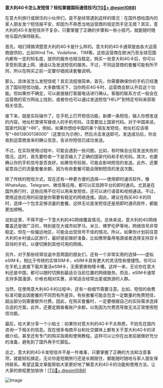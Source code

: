 **意大利4G卡怎么发短信？轻松掌握国际通信技巧[[TG💪+ @esim1088](https://t.me/s/esim1088)]**

在意大利旅行或居住的小伙伴们，是不是经常遇到这样的情况：在国外想给国内的家人朋友发个短信报平安，却因为不熟悉当地运营商的规定而手足无措？其实，意大利的4G卡发短信并不复杂，只要掌握了正确的步骤和一些小技巧，就能随时随地与国内保持联系。

首先，咱们得搞清楚意大利的4G卡是什么样的。意大利的4G卡通常是由各大运营商提供的，比如Wind Tre、Vodafone、TIM等。这些运营商在欧洲乃至全球范围内都有一定的知名度，提供的服务也相当稳定。购买一张意大利4G卡后，你可以享受到高速上网、通话以及发送短信的服务。不过，不同运营商的套餐可能有所不同，所以在购买之前一定要仔细阅读套餐说明。

那么，具体该怎么发短信呢？其实流程很简单。首先，你需要确保你的手机已经激活了国际短信功能。大多数情况下，当你购买4G卡时，运营商会默认开启这个功能。但如果你不确定，可以直接拨打客服电话进行确认。客服的联系方式一般会在运营商的官方网站上找到，或者你也可以通过发送短信“HELP”到特定号码来获取相关信息。

接下来，就是实际操作了。在手机上打开短信功能，新建一条短信，输入你想发送的内容。地址栏里填写接收人的手机号码，注意要加上国家代码。对于中国来说，国家代码是“+86”。例如，如果你想给中国的某个朋友发短信，地址栏应该填写“+8613800138000”（这里仅为示例）。然后点击发送即可。发送成功后，你会收到运营商发来的确认信息，告诉你短信已成功发送。

不过，在实际使用过程中，可能会遇到一些问题。比如，有时候会出现发送失败的情况。这时，首先要检查一下是否输入了正确的国家代码和手机号码。其次，也要确认你的手机信号是否良好。如果信号较弱，可能会影响短信的发送。此外，还要留意自己的流量套餐余额，因为有些套餐可能会限制短信的发送次数。

除了传统的短信方式，现在还有一种更方便的选择——使用即时通讯软件。像WhatsApp、Telegram、微信等应用，都可以实现跨平台的即时通讯。尤其是在国外旅行时，这些应用不仅可以用来发短信，还可以进行语音和视频通话。不过，使用这些应用的前提是你需要有稳定的网络连接。因此，建议在购买4G卡的同时，选择一个包含足够流量的套餐，这样无论是发短信还是用即时通讯软件，都能更加顺畅。

说到这里，不得不提一下意大利的4G网络覆盖情况。总体来说，意大利的4G网络覆盖还是很广泛的，特别是在大城市如罗马、米兰、佛罗伦萨等地，网络信号非常稳定。但在一些偏远地区，可能会出现信号不佳的情况。所以，如果你计划前往意大利的乡村或山区旅行，最好提前做好准备，比如携带备用电源或者选择支持双卡双待的手机，以便切换到其他可用的网络。

另外，对于那些经常往返中意两国的朋友们，还有一个非常实用的选择——虚拟eSIM卡。相比于传统的实体SIM卡，eSIM卡具有更大的灵活性和便捷性。你可以在手机上直接下载并激活eSIM卡，无需更换物理卡槽。这样一来，无论你在意大利还是中国，都可以随时切换到最适合当前位置的网络服务。而且，eSIM卡通常支持多国漫游，价格也相对实惠，非常适合经常出差或旅游的人群。

当然，在使用意大利4G卡的过程中，还有一些细节需要注意。比如，短信的收费标准可能会因套餐的不同而有所差异。有些套餐可能会包含一定数量的免费短信，超出部分则需要额外付费。因此，在购买套餐时，一定要根据自己的实际需求选择合适的方案。此外，还要定期查看账户余额，以免因为欠费而导致无法正常使用短信功能。

最后，给大家分享一个小贴士：如果你对意大利的4G卡不太熟悉，不妨先在国内咨询一下相关的信息。现在很多电商平台和社交媒体上都有关于意大利4G卡的详细介绍，甚至还有专门的购买指南和使用教程。这样可以让你在出发前就做好充分的准备，避免到了国外再手忙脚乱。

总之，意大利的4G卡发短信并不是一件难事，只要掌握了正确的方法和注意事项，就能轻松搞定。无论你是短期旅行还是长期居住，都能随时随地与家人朋友保持联系。希望这篇文章能帮助大家更好地了解意大利4G卡的功能和使用方法，让大家的旅程更加愉快！[[TG💪+ @esim1088](https://t.me/s/esim1088)]

![Image](https://i.postimg.cc/4NQfJmqS/Snipaste-2025-05-13-00-14-12.png)